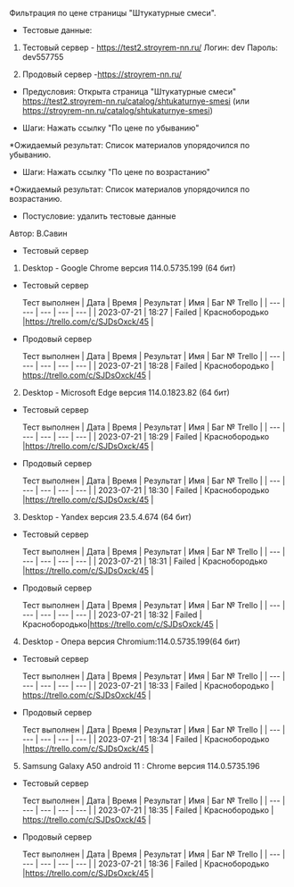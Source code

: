 Фильтрация по цене страницы "Штукатурные смеси".

* Тестовые данные: 
1. Тестовый сервер - https://test2.stroyrem-nn.ru/
Логин: dev
Пароль: dev557755

2. Продовый сервер -https://stroyrem-nn.ru/

* Предусловия:
Открыта страница "Штукатурные смеси" https://test2.stroyrem-nn.ru/catalog/shtukaturnye-smesi (или https://stroyrem-nn.ru/catalog/shtukaturnye-smesi)

* Шаги:
Нажать ссылку "По цене по убыванию"

*Ожидаемый результат:
Список материалов упорядочился по убыванию.

* Шаги:
Нажать ссылку "По цене по возрастанию"

*Ожидаемый результат:
Список материалов упорядочился по возрастанию.

* Постусловие: удалить тестовые данные

Автор: В.Савин

* Тестовый сервер 

1. Desktop - Google Chrome версия 114.0.5735.199 (64 бит)

* Тестовый сервер 

  Тест выполнен
| Дата | Время | Результат | Имя | Баг № Trello |
| --- | --- | --- | --- | --- |
| 2023-07-21 | 18:27 | Failed | Краснобородько |https://trello.com/c/SJDsOxck/45  | 

* Продовый сервер

  Тест выполнен
| Дата | Время | Результат | Имя | Баг № Trello |
| --- | --- | --- | --- | --- |
| 2023-07-21 | 18:28 | Failed | Краснобородько | https://trello.com/c/SJDsOxck/45 | 


2. Desktop - Microsoft Edge версия 114.0.1823.82 (64 бит)

* Тестовый сервер

  Тест выполнен
| Дата | Время | Результат | Имя | Баг № Trello |
| --- | --- | --- | --- | --- |
| 2023-07-21 | 18:29 | Failed | Краснобородько |https://trello.com/c/SJDsOxck/45  | 

* Продовый сервер

  Тест выполнен
| Дата | Время | Результат | Имя | Баг № Trello |
| --- | --- | --- | --- | --- |
| 2023-07-21 | 18:30 | Failed | Краснобородько |https://trello.com/c/SJDsOxck/45  | 


3. Desktop - Yandex версия 23.5.4.674 (64 бит)

* Тестовый сервер 

  Тест выполнен
| Дата | Время | Результат | Имя | Баг № Trello |
| --- | --- | --- | --- | --- |
| 2023-07-21 | 18:31 | Failed | Краснобородько |https://trello.com/c/SJDsOxck/45  | 

* Продовый сервер

  Тест выполнен
| Дата | Время | Результат | Имя | Баг № Trello |
| --- | --- | --- | --- | --- |
| 2023-07-21 | 18:32 | Failed | Краснобородько|https://trello.com/c/SJDsOxck/45  | 


4. Desktop - Опера версия Chromium:114.0.5735.199(64 бит)

* Тестовый сервер  

  Тест выполнен
| Дата | Время | Результат | Имя | Баг № Trello |
| --- | --- | --- | --- | --- |
| 2023-07-21 | 18:33 | Failed | Краснобородько | https://trello.com/c/SJDsOxck/45 | 

* Продовый сервер

  Тест выполнен
| Дата | Время | Результат | Имя | Баг № Trello |
| --- | --- | --- | --- | --- |
| 2023-07-21 | 18:34 | Failed | Краснобородько |https://trello.com/c/SJDsOxck/45  |


5. Samsung Galaxy A50 аndroid 11 : Chrome версия 114.0.5735.196

* Тестовый сервер
  
  Тест выполнен
| Дата | Время | Результат | Имя | Баг № Trello |
| --- | --- | --- | --- | --- |
| 2023-07-21 | 18:35 | Failed | Краснобородько | https://trello.com/c/SJDsOxck/45 | 

* Продовый сервер

  Тест выполнен
| Дата | Время | Результат | Имя | Баг № Trello |
| --- | --- | --- | --- | --- |
| 2023-07-21 | 18:36 | Failed | Краснобородько |https://trello.com/c/SJDsOxck/45  |
